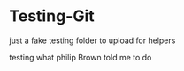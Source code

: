 Testing-Git
===========

just a fake testing folder to upload for helpers

testing what philip Brown told me to do
